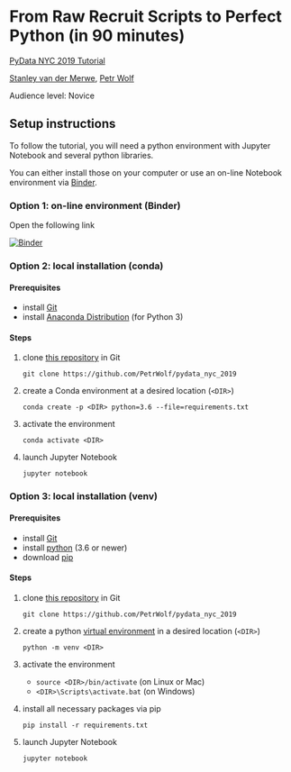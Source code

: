 # From Raw Recruit Scripts to Perfect Python (in 90 minutes)

[PyData NYC 2019 Tutorial](https://pydata.org/nyc2019/schedule/presentation/14/from-raw-recruit-scripts-to-perfect-python-in-90-minutes/)

[Stanley van der Merwe](https://pydata.org/nyc2019/speaker/profile/153/stanley-van-der-merwe), [Petr Wolf](https://pydata.org/nyc2019/speaker/profile/119/petr-wolf)

Audience level: Novice

## Setup instructions

To follow the tutorial, you will need a python environment with Jupyter Notebook and several python libraries.

You can either install those on your computer or use an on-line Notebook environment via [Binder](https://mybinder.org/).

### Option 1: on-line environment (Binder)

Open the following link

[![Binder](https://mybinder.org/badge_logo.svg)](https://mybinder.org/v2/gh/PetrWolf/pydata_nyc_2019/master?filepath=Tutorial.ipynb)

### Option 2: local installation (conda)

#### Prerequisites
* install [Git](https://git-scm.com/downloads)
* install [Anaconda Distribution](https://www.anaconda.com/distribution) (for Python 3)

#### Steps
1. clone [this repository](https://github.com/PetrWolf/pydata_nyc_2019) in Git
    ```
    git clone https://github.com/PetrWolf/pydata_nyc_2019
    ```
2. create a Conda environment at a desired location (`<DIR>`)
    ```
    conda create -p <DIR> python=3.6 --file=requirements.txt
    ```
3. activate the environment
    ```
    conda activate <DIR> 
    ```
4. launch Jupyter Notebook
    ```
    jupyter notebook
    ```

### Option 3: local installation (venv)

#### Prerequisites
* install [Git](https://git-scm.com/downloads)
* install [python](https://www.python.org/downloads/) (3.6 or newer) 
* download [pip](https://pip.pypa.io/en/stable/installing/)

#### Steps

1. clone [this repository](https://github.com/PetrWolf/pydata_nyc_2019) in Git
    ```
    git clone https://github.com/PetrWolf/pydata_nyc_2019
    ```
2. create a python [virtual environment](https://docs.python.org/3/library/venv.html) in a desired location (`<DIR>`)
    ```
    python -m venv <DIR>
    ```
3. activate the environment
    * `source <DIR>/bin/activate` (on Linux or Mac)
    * `<DIR>\Scripts\activate.bat` (on Windows)

4. install all necessary packages via pip
    ```
    pip install -r requirements.txt
    ```
5. launch Jupyter Notebook
    ```
    jupyter notebook
    ```